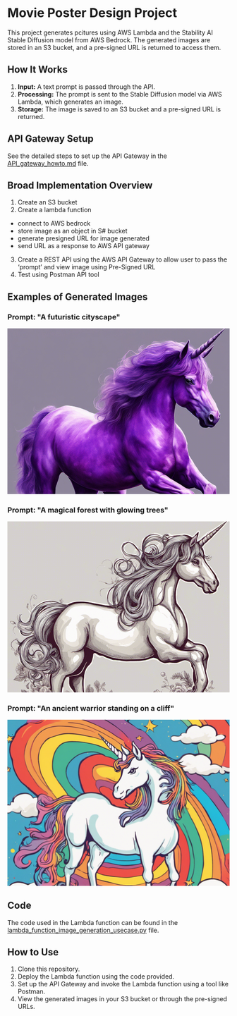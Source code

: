 # Movie Poster Design Project
This project generates pcitures using AWS Lambda and the Stability AI Stable Diffusion model from AWS Bedrock. The generated images are stored in an S3 bucket, and a pre-signed URL is returned to access them.

## How It Works
1. **Input:** A text prompt is passed through the API.
2. **Processing:** The prompt is sent to the Stable Diffusion model via AWS Lambda, which generates an image.
3. **Storage:** The image is saved to an S3 bucket and a pre-signed URL is returned.

## API Gateway Setup
See the detailed steps to set up the API Gateway in the [API_gateway_howto.md](API_gateway_howto.md) file.

## Broad Implementation Overview
1. Create an S3 bucket
2. Create a lambda function 
 * connect to AWS bedrock
 * store image as an object in S# bucket
 * generate presigned URL for image generated
 * send URL as a response to AWS API gateway
3. Create a REST API using the AWS API Gateway to allow user to pass the ‘prompt’ and view image using Pre-Signed URL
4. Test using Postman API tool 

## Examples of Generated Images

### Prompt: "A futuristic cityscape"
![Image of a unicorn](images/image1.png)

### Prompt: "A magical forest with glowing trees"
![Image of a purple unicorn](images/image2.png)

### Prompt: "An ancient warrior standing on a cliff"
![An image of a unicorn with rainbow background in the style of Dr Seuss](images/image3.png)

## Code
The code used in the Lambda function can be found in the [lambda_function_image_generation_usecase.py](lambda_function_image_generation_usecase.py) file.

## How to Use
1. Clone this repository.
2. Deploy the Lambda function using the code provided.
3. Set up the API Gateway and invoke the Lambda function using a tool like Postman.
4. View the generated images in your S3 bucket or through the pre-signed URLs.

